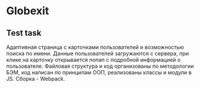 # Globexit

## Test task

Адаптивная страница с карточками пользователей и возможностью поиска по имени. Данные пользователей загружаются с сервера, при клике на карточку открывается попап с подробной информацией о пользователе.
Файловая структура и код организованы по методологии БЭМ, код написан по принципам ООП, реализованы классы и модули в JS. Сборка - Webpack.
